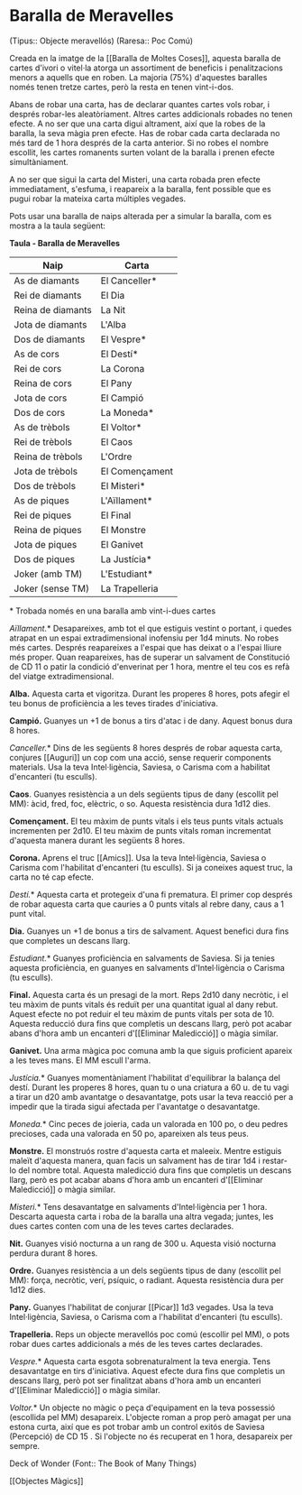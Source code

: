 # Baralla de Meravelles

(Tipus:: Objecte meravellós) (Raresa:: Poc Comú)

Creada en la imatge de la [[Baralla de Moltes Coses]], aquesta baralla de cartes d'ivori o vitel·la atorga un assortiment de beneficis i penalitzacions menors a aquells que en roben. La majoria (75%) d'aquestes baralles només tenen tretze cartes, però la resta en tenen vint-i-dos.

Abans de robar una carta, has de declarar quantes cartes vols robar, i després robar-les aleatòriament. Altres cartes addicionals robades no tenen efecte. A no ser que una carta digui altrament, així que la robes de la baralla, la seva màgia pren efecte. Has de robar cada carta declarada no més tard de 1 hora després de la carta anterior. Si no robes el nombre escollit, les cartes romanents surten volant de la baralla i prenen efecte simultàniament.

A no ser que sigui la carta del Misteri, una carta robada pren efecte immediatament, s'esfuma, i reapareix a la baralla, fent possible que es pugui robar la mateixa carta múltiples vegades.

Pots usar una baralla de naips alterada per a simular la baralla, com es mostra a la taula següent:

**Taula - Baralla de Meravelles**

| Naip              | Carta          |
| ----------------- | -------------- |
| As de diamants    | El Canceller*  |
| Rei de diamants   | El Dia         |
| Reina de diamants | La Nit         |
| Jota de diamants  | L'Alba         |
| Dos de diamants   | El Vespre*     |
| As de cors        | El Destí*      |
| Rei de cors       | La Corona      |
| Reina de cors     | El Pany        |
| Jota de cors      | El Campió      |
| Dos de cors       | La Moneda*     |
| As de trèbols     | El Voltor*     |
| Rei de trèbols    | El Caos        |
| Reina de trèbols  | L'Ordre        |
| Jota de trèbols   | El Començament |
| Dos de trèbols    | El Misteri*    |
| As de piques      | L'Aïllament*   |
| Rei de piques     | El Final       |
| Reina de piques   | El Monstre     |
| Jota de piques    | El Ganivet     |
| Dos de piques     | La Justícia*   |
| Joker (amb TM)    | L'Estudiant*   |
| Joker (sense TM)  | La Trapelleria |

\* Trobada només en una baralla amb vint-i-dues cartes

**Aïllament*.** Desapareixes, amb tot el que estiguis vestint o portant, i quedes atrapat en un espai extradimensional inofensiu per 1d4 minuts. No robes més cartes. Després reapareixes a l'espai que has deixat o a l'espai lliure més proper. Quan reapareixes, has de superar un salvament de Constitució de CD 11 o patir la condició d'enverinat per 1 hora, mentre el teu cos es refà del viatge extradimensional.

**Alba.** Aquesta carta et vigoritza. Durant les properes 8 hores, pots afegir el teu bonus de proficiència a les teves tirades d'iniciativa.

**Campió.** Guanyes un +1 de bonus a tirs d'atac i de dany. Aquest bonus dura 8 hores.

**Canceller*.** Dins de les següents 8 hores després de robar aquesta carta, conjures [[Auguri]] un cop com una acció, sense requerir components materials. Usa la teva Intel·ligència, Saviesa, o Carisma com a habilitat d'encanteri (tu esculls).

**Caos**. Guanyes resistència a un dels següents tipus de dany (escollit pel MM): àcid, fred, foc, elèctric, o so. Aquesta resistència dura 1d12 dies.

**Començament.** El teu màxim de punts vitals i els teus punts vitals actuals incrementen per 2d10. El teu màxim de punts vitals roman incrementat d'aquesta manera durant les següents 8 hores.

**Corona.** Aprens el truc [[Amics]]. Usa la teva Intel·ligència, Saviesa o Carisma com l'habilitat d'encanteri (tu esculls). Si ja coneixes aquest truc, la carta no té cap efecte.

**Destí*.** Aquesta carta et protegeix d'una fi prematura. El primer cop després de robar aquesta carta que cauries a 0 punts vitals al rebre dany, caus a 1 punt vital.

**Dia.** Guanyes un +1 de bonus a tirs de salvament. Aquest benefici dura fins que completes un descans llarg.

**Estudiant*.** Guanyes proficiència en salvaments de Saviesa. Si ja tenies aquesta proficiència, en guanyes en salvaments d'Intel·ligència o Carisma (tu esculls).

**Final.** Aquesta carta és un presagi de la mort. Reps 2d10 dany necròtic, i el teu màxim de punts vitals és reduït per una quantitat igual al dany rebut. Aquest efecte no pot reduir el teu màxim de punts vitals per sota de 10. Aquesta reducció dura fins que completis un descans llarg, però pot acabar abans d'hora amb un encanteri d'[[Eliminar Maledicció]] o màgia similar.

**Ganivet.** Una arma màgica poc comuna amb la que siguis proficient apareix a les teves mans. El MM escull l'arma.

**Justícia*.** Guanyes momentàniament l'habilitat d'equilibrar la balança del destí. Durant les properes 8 hores, quan tu o una criatura a 60 u. de tu vagi a tirar un d20 amb avantatge o desavantatge, pots usar la teva reacció per a impedir que la tirada sigui afectada per l'avantatge o desavantatge.

**Moneda*.** Cinc peces de joieria, cada un valorada en 100 po, o deu pedres precioses, cada una valorada en 50 po, apareixen als teus peus.

**Monstre.** El monstruós rostre d'aquesta carta et maleeix. Mentre estiguis maleït d'aquesta manera, quan facis un salvament has de tirar 1d4 i restar-lo del nombre total. Aquesta maledicció dura fins que completis un descans llarg, però es pot acabar abans d'hora amb un encanteri d'[[Eliminar Maledicció]] o màgia similar.

**Misteri*.** Tens desavantatge en salvaments d'Intel·ligència per 1 hora. Descarta aquesta carta i roba de la baralla una altra vegada; juntes, les dues cartes conten com una de les teves cartes declarades.

**Nit.** Guanyes visió nocturna a un rang de 300 u. Aquesta visió nocturna perdura durant 8 hores.

**Ordre.** Guanyes resistència a un dels següents tipus de dany (escollit pel MM): força, necròtic, verí, psíquic, o radiant. Aquesta resistència dura per 1d12 dies.

**Pany.** Guanyes l'habilitat de conjurar [[Picar]] 1d3 vegades. Usa la teva Intel·ligència, Saviesa, o Carisma com a l'habilitat d'encanteri (tu esculls).

**Trapelleria.** Reps un objecte meravellós poc comú (escollir pel MM), o pots robar dues cartes addicionals a més de les teves cartes declarades.

**Vespre*.** Aquesta carta esgota sobrenaturalment la teva energia. Tens desavantatge en tirs d'iniciativa. Aquest efecte dura fins que completis un descans llarg, però pot ser finalitzat abans d'hora amb un encanteri d'[[Eliminar Maledicció]] o màgia similar.

**Voltor*.** Un objecte no màgic o peça d'equipament en la teva possessió (escollida pel MM) desapareix. L'objecte roman a prop però amagat per una estona curta, així que es pot trobar amb un control exitós de Saviesa (Percepció) de CD 15 . Si l'objecte no és recuperat en 1 hora, desapareix per sempre.

Deck of Wonder (Font:: The Book of Many Things)

[[Objectes Màgics]]